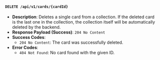 #### `DELETE /api/v1/cards/{cardId}`

-   **Description**: Deletes a single card from a collection. If the deleted card is the last one in the collection, the collection itself will be automatically deleted by the backend.
-   **Response Payload (Success)**: `204 No Content`
-   **Success Codes**:
    -   `204 No Content`: The card was successfully deleted.
-   **Error Codes**:
    -   `404 Not Found`: No card found with the given ID.